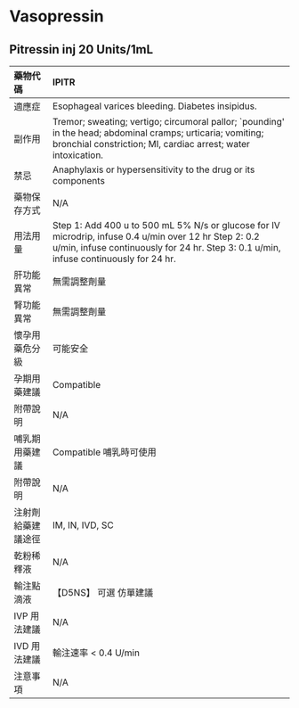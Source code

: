 # Vasopressin

## Pitressin inj 20 Units/1mL

| 藥物代碼           | IPITR                                                                                                                                                                                           |
|:-------------------|:------------------------------------------------------------------------------------------------------------------------------------------------------------------------------------------------|
| 適應症             | Esophageal varices bleeding. Diabetes insipidus.                                                                                                                                                |
| 副作用             | Tremor; sweating; vertigo; circumoral pallor; `pounding' in the head; abdominal cramps; urticaria; vomiting; bronchial constriction; MI, cardiac arrest; water intoxication.                    |
| 禁忌               | Anaphylaxis or hypersensitivity to the drug or its components                                                                                                                                   |
| 藥物保存方式       | N/A                                                                                                                                                                                             |
| 用法用量           | Step 1: Add 400 u to 500 mL 5% N/s or glucose for IV microdrip, infuse 0.4 u/min over 12 hr Step 2: 0.2 u/min, infuse continuously for 24 hr. Step 3: 0.1 u/min, infuse continuously for 24 hr. |
| 肝功能異常         | 無需調整劑量                                                                                                                                                                                    |
| 腎功能異常         | 無需調整劑量                                                                                                                                                                                    |
| 懷孕用藥危分級     | 可能安全                                                                                                                                                                                        |
| 孕期用藥建議       | Compatible                                                                                                                                                                                      |
| 附帶說明           | N/A                                                                                                                                                                                             |
| 哺乳期用藥建議     | Compatible 哺乳時可使用                                                                                                                                                                         |
| 附帶說明           | N/A                                                                                                                                                                                             |
| 注射劑給藥建議途徑 | IM, IN, IVD, SC                                                                                                                                                                                 |
| 乾粉稀釋液         | N/A                                                                                                                                                                                             |
| 輸注點滴液         | 【D5NS】 可選 仿單建議                                                                                                                                                                          |
| IVP 用法建議       | N/A                                                                                                                                                                                             |
| IVD 用法建議       | 輸注速率 < 0.4 U/min                                                                                                                                                                            |
| 注意事項           | N/A                                                                                                                                                                                             |

